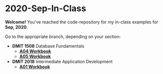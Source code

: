 # 2020-Sep-In-Class

**Welcome!** You've reached the code-repository for my in-class examples for **Sep, 2020**.

Go to the appropriate branch, depending on your section:

- **DMIT 1508** Database Fundamentals
  - [**A04 Workbook**](https://github.com/dgilleland/2020-Sep-In-Class/tree/DMIT-1508-A04)
  - [**A05 Workbook**](https://github.com/dgilleland/2020-Sep-In-Class/tree/DMIT-1508-A05)
- **DMIT 2018** Intermediate Application Development
  - [**A01 Workbook**](https://github.com/dgilleland/2020-Sep-In-Class/tree/DMIT-2018-A01)
